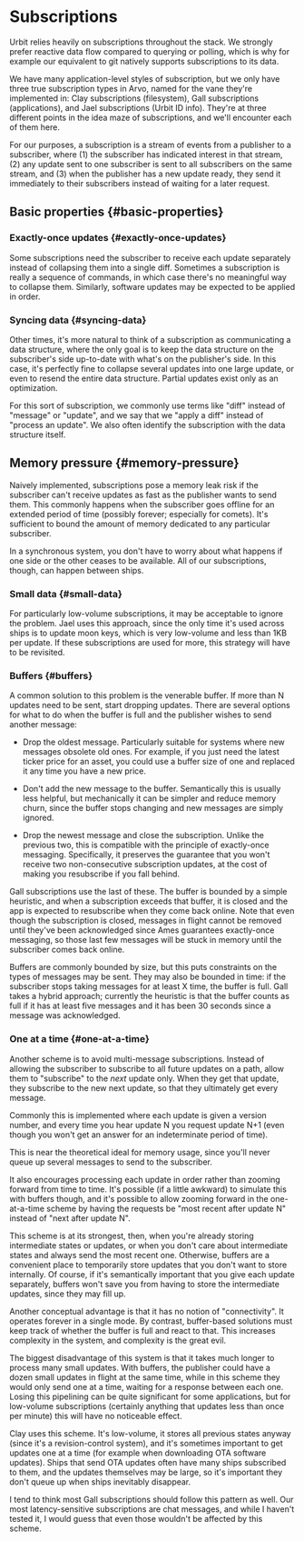 # Subscriptions

Urbit relies heavily on subscriptions throughout the stack. We strongly prefer reactive data flow compared to querying or polling, which is why for example our equivalent to git natively supports subscriptions to its data.

We have many application-level styles of subscription, but we only have three true subscription types in Arvo, named for the vane they're implemented in: Clay subscriptions (filesystem), Gall subscriptions (applications), and Jael subscriptions (Urbit ID info). They're at three different points in the idea maze of subscriptions, and we'll encounter each of them here.

For our purposes, a subscription is a stream of events from a publisher to a subscriber, where (1) the subscriber has indicated interest in that stream, (2) any update sent to one subscriber is sent to all subscribers on the same stream, and (3) when the publisher has a new update ready, they send it immediately to their subscribers instead of waiting for a later request.

## Basic properties {#basic-properties}

### Exactly-once updates {#exactly-once-updates}

Some subscriptions need the subscriber to receive each update separately instead of collapsing them into a single diff. Sometimes a subscription is really a sequence of commands, in which case there's no meaningful way to collapse them. Similarly, software updates may be expected to be applied in order.

### Syncing data {#syncing-data}

Other times, it's more natural to think of a subscription as communicating a data structure, where the only goal is to keep the data structure on the subscriber's side up-to-date with what's on the publisher's side. In this case, it's perfectly fine to collapse several updates into one large update, or even to resend the entire data structure. Partial updates exist only as an optimization.

For this sort of subscription, we commonly use terms like "diff" instead of "message" or "update", and we say that we "apply a diff" instead of "process an update". We also often identify the subscription with the data structure itself.

## Memory pressure {#memory-pressure}

Naively implemented, subscriptions pose a memory leak risk if the subscriber can't receive updates as fast as the publisher wants to send them. This commonly happens when the subscriber goes offline for an extended period of time (possibly forever; especially for comets). It's sufficient to bound the amount of memory dedicated to any particular subscriber.

In a synchronous system, you don't have to worry about what happens if one side or the other ceases to be available. All of our subscriptions, though, can happen between ships.

### Small data {#small-data}

For particularly low-volume subscriptions, it may be acceptable to ignore the problem. Jael uses this approach, since the only time it's used across ships is to update moon keys, which is very low-volume and less than 1KB per update. If these subscriptions are used for more, this strategy will have to be revisited.

### Buffers {#buffers}

A common solution to this problem is the venerable buffer. If more than N updates need to be sent, start dropping updates. There are several options for what to do when the buffer is full and the publisher wishes to send another message:

- Drop the oldest message. Particularly suitable for systems where new messages obsolete old ones. For example, if you just need the latest ticker price for an asset, you could use a buffer size of one and replaced it any time you have a new price.

- Don't add the new message to the buffer. Semantically this is usually less helpful, but mechanically it can be simpler and reduce memory churn, since the buffer stops changing and new messages are simply ignored.

- Drop the newest message and close the subscription. Unlike the previous two, this is compatible with the principle of exactly-once messaging. Specifically, it preserves the guarantee that you won't receive two non-consecutive subscription updates, at the cost of making you resubscribe if you fall behind.

Gall subscriptions use the last of these. The buffer is bounded by a simple heuristic, and when a subscription exceeds that buffer, it is closed and the app is expected to resubscribe when they come back online. Note that even though the subscription is closed, messages in flight cannot be removed until they've been acknowledged since Ames guarantees exactly-once messaging, so those last few messages will be stuck in memory until the subscriber comes back online.

Buffers are commonly bounded by size, but this puts constraints on the types of messages may be sent. They may also be bounded in time: if the subscriber stops taking messages for at least X time, the buffer is full. Gall takes a hybrid approach; currently the heuristic is that the buffer counts as full if it has at least five messages and it has been 30 seconds since a message was acknowledged.

### One at a time {#one-at-a-time}

Another scheme is to avoid multi-message subscriptions. Instead of allowing the subscriber to subscribe to all future updates on a path, allow them to "subscribe" to the _next_ update only. When they get that update, they subscribe to the new next update, so that they ultimately get every message.

Commonly this is implemented where each update is given a version number, and every time you hear update N you request update N+1 (even though you won't get an answer for an indeterminate period of time).

This is near the theoretical ideal for memory usage, since you'll never queue up several messages to send to the subscriber.

It also encourages processing each update in order rather than zooming forward from time to time. It's possible (if a little awkward) to simulate this with buffers though, and it's possible to allow zooming forward in the one-at-a-time scheme by having the requests be "most recent after update N" instead of "next after update N".

This scheme is at its strongest, then, when you're already storing intermediate states or updates, or when you don't care about intermediate states and always send the most recent one. Otherwise, buffers are a convenient place to temporarily store updates that you don't want to store internally. Of course, if it's semantically important that you give each update separately, buffers won't save you from having to store the intermediate updates, since they may fill up.

Another conceptual advantage is that it has no notion of "connectivity". It operates forever in a single mode. By contrast, buffer-based solutions must keep track of whether the buffer is full and react to that. This increases complexity in the system, and complexity is the great evil.

The biggest disadvantage of this system is that it takes much longer to process many small updates. With buffers, the publisher could have a dozen small updates in flight at the same time, while in this scheme they would only send one at a time, waiting for a response between each one. Losing this pipelining can be quite significant for some applications, but for low-volume subscriptions (certainly anything that updates less than once per minute) this will have no noticeable effect.

Clay uses this scheme. It's low-volume, it stores all previous states anyway (since it's a revision-control system), and it's sometimes important to get updates one at a time (for example when downloading OTA software updates). Ships that send OTA updates often have many ships subscribed to them, and the updates themselves may be large, so it's important they don't queue up when ships inevitably disappear.

I tend to think most Gall subscriptions should follow this pattern as well. Our most latency-sensitive subscriptions are chat messages, and while I haven't tested it, I would guess that even those wouldn't be affected by this scheme.
